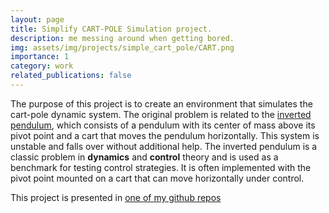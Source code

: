 ```yaml
---
layout: page
title: Simplify CART-POLE Simulation project.
description: me messing around when getting bored.
img: assets/img/projects/simple_cart_pole/CART.png
importance: 1
category: work
related_publications: false
---
```


The purpose of this project is to create an environment that simulates the cart-pole dynamic system. The original problem is related to the [inverted pendulum](https://en.wikipedia.org/wiki/Inverted_pendulum), which consists of a pendulum with its center of mass above its pivot point and a cart that moves the pendulum horizontally. This system is unstable and falls over without additional help. The inverted pendulum is a classic problem in **dynamics** and **control** theory and is used as a benchmark for testing control strategies. It is often implemented with the pivot point mounted on a cart that can move horizontally under control.

This project is presented in [one of my github repos](https://github.com/ThienAn233/CART-POLE/tree/main)